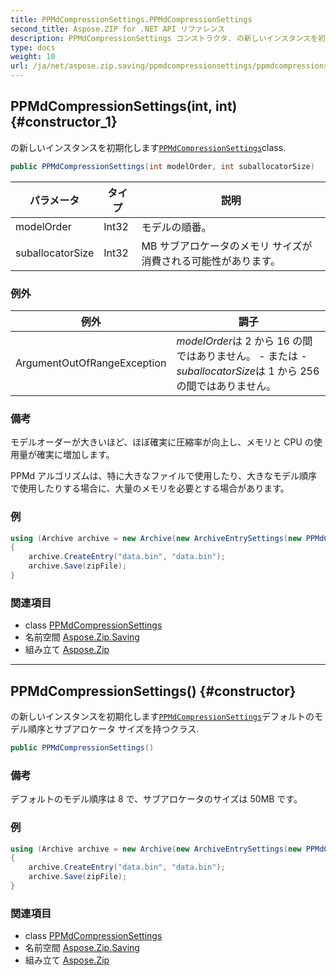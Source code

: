 ```yaml
---
title: PPMdCompressionSettings.PPMdCompressionSettings
second_title: Aspose.ZIP for .NET API リファレンス
description: PPMdCompressionSettings コンストラクタ. の新しいインスタンスを初期化しますPPMdCompressionSettingsclass.
type: docs
weight: 10
url: /ja/net/aspose.zip.saving/ppmdcompressionsettings/ppmdcompressionsettings/
---
```

## PPMdCompressionSettings(int, int) {#constructor_1}

の新しいインスタンスを初期化します[`PPMdCompressionSettings`](../)class.

```csharp
public PPMdCompressionSettings(int modelOrder, int suballocatorSize)
```

| パラメータ | タイプ | 説明 |
| --- | --- | --- |
| modelOrder | Int32 | モデルの順番。 |
| suballocatorSize | Int32 | MB サブアロケータのメモリ サイズが消費される可能性があります。 |

### 例外

| 例外 | 調子 |
| --- | --- |
| ArgumentOutOfRangeException | *modelOrder*は 2 から 16 の間ではありません。 - または -*suballocatorSize*は 1 から 256 の間ではありません。 |

### 備考

モデルオーダーが大きいほど、ほぼ確実に圧縮率が向上し、メモリと CPU の使用量が確実に増加します。

PPMd アルゴリズムは、特に大きなファイルで使用したり、大きなモデル順序で使用したりする場合に、大量のメモリを必要とする場合があります。

### 例

```csharp
using (Archive archive = new Archive(new ArchiveEntrySettings(new PPMdCompressionSettings(4, 10))))
{
    archive.CreateEntry("data.bin", "data.bin");                   
    archive.Save(zipFile);
}
```

### 関連項目

* class [PPMdCompressionSettings](../)
* 名前空間 [Aspose.Zip.Saving](../../ppmdcompressionsettings/)
* 組み立て [Aspose.Zip](../../../)

---

## PPMdCompressionSettings() {#constructor}

の新しいインスタンスを初期化します[`PPMdCompressionSettings`](../)デフォルトのモデル順序とサブアロケータ サイズを持つクラス.

```csharp
public PPMdCompressionSettings()
```

### 備考

デフォルトのモデル順序は 8 で、サブアロケータのサイズは 50MB です。

### 例

```csharp
using (Archive archive = new Archive(new ArchiveEntrySettings(new PPMdCompressionSettings())))
{
    archive.CreateEntry("data.bin", "data.bin");                   
    archive.Save(zipFile);
}
```

### 関連項目

* class [PPMdCompressionSettings](../)
* 名前空間 [Aspose.Zip.Saving](../../ppmdcompressionsettings/)
* 組み立て [Aspose.Zip](../../../)


